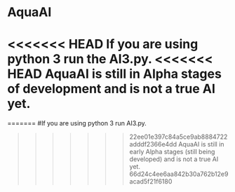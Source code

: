 # AquaAI
<<<<<<< HEAD
If you are using python 3 run the AI3.py.
<<<<<<< HEAD
 AquaAI is still in Alpha  stages of development and is not a true AI yet.
=======
=======
#If you are using python 3 run AI3.py.
>>>>>>> 22ee01e397c84a5ce9ab8884722adddf2366e4dd
AquaAI is still in early Alpha stages (still being developed) and is not a true AI yet.
>>>>>>> 66d24c4ee6aa842b30a762b12e9acad5f21f6180
